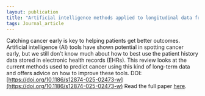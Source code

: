 ```yaml
---
layout: publication
title: "Artificial intelligence methods applied to longitudinal data from electronic health records for prediction of cancer: a scoping review - Victoria Moglia 2025"
tags: Journal_article
---
```


Catching cancer early is key to helping patients get better outcomes. Artificial intelligence (AI) tools have shown potential in spotting cancer early, but we still don’t know much about how to best use the patient history data stored in electronic health records (EHRs). This review looks at the current methods used to predict cancer using this kind of long-term data and offers advice on how to improve these tools.
DOI: [https://doi.org/10.1186/s12874-025-02473-w](https://doi.org/10.1186/s12874-025-02473-w)
Read the full paper [here](https://bmcmedresmethodol.biomedcentral.com/articles/10.1186/s12874-025-02473-w).

